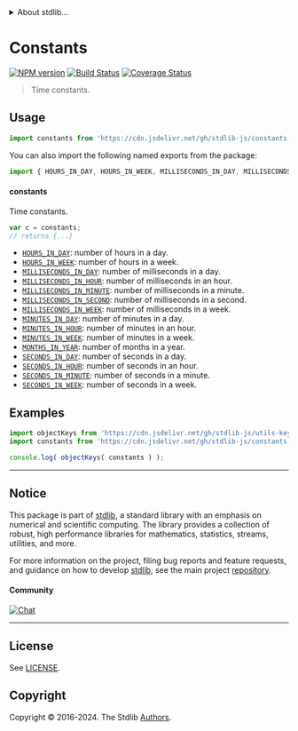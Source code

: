 <!--

@license Apache-2.0

Copyright (c) 2018 The Stdlib Authors.

Licensed under the Apache License, Version 2.0 (the "License");
you may not use this file except in compliance with the License.
You may obtain a copy of the License at

   http://www.apache.org/licenses/LICENSE-2.0

Unless required by applicable law or agreed to in writing, software
distributed under the License is distributed on an "AS IS" BASIS,
WITHOUT WARRANTIES OR CONDITIONS OF ANY KIND, either express or implied.
See the License for the specific language governing permissions and
limitations under the License.

-->


<details>
  <summary>
    About stdlib...
  </summary>
  <p>We believe in a future in which the web is a preferred environment for numerical computation. To help realize this future, we've built stdlib. stdlib is a standard library, with an emphasis on numerical and scientific computation, written in JavaScript (and C) for execution in browsers and in Node.js.</p>
  <p>The library is fully decomposable, being architected in such a way that you can swap out and mix and match APIs and functionality to cater to your exact preferences and use cases.</p>
  <p>When you use stdlib, you can be absolutely certain that you are using the most thorough, rigorous, well-written, studied, documented, tested, measured, and high-quality code out there.</p>
  <p>To join us in bringing numerical computing to the web, get started by checking us out on <a href="https://github.com/stdlib-js/stdlib">GitHub</a>, and please consider <a href="https://opencollective.com/stdlib">financially supporting stdlib</a>. We greatly appreciate your continued support!</p>
</details>

# Constants

[![NPM version][npm-image]][npm-url] [![Build Status][test-image]][test-url] [![Coverage Status][coverage-image]][coverage-url] <!-- [![dependencies][dependencies-image]][dependencies-url] -->

> Time constants.



<section class="usage">

## Usage

```javascript
import constants from 'https://cdn.jsdelivr.net/gh/stdlib-js/constants-time@deno/mod.js';
```

You can also import the following named exports from the package:

```javascript
import { HOURS_IN_DAY, HOURS_IN_WEEK, MILLISECONDS_IN_DAY, MILLISECONDS_IN_HOUR, MILLISECONDS_IN_MINUTE, MILLISECONDS_IN_SECOND, MILLISECONDS_IN_WEEK, MINUTES_IN_DAY, MINUTES_IN_HOUR, MINUTES_IN_WEEK, MONTHS_IN_YEAR, SECONDS_IN_DAY, SECONDS_IN_HOUR, SECONDS_IN_MINUTE, SECONDS_IN_WEEK } from 'https://cdn.jsdelivr.net/gh/stdlib-js/constants-time@deno/mod.js';
```

#### constants

Time constants.

```javascript
var c = constants;
// returns {...}
```

<!-- <toc pattern="*"> -->

<div class="namespace-toc">

-   <span class="signature">[`HOURS_IN_DAY`][@stdlib/constants/time/hours-in-day]</span><span class="delimiter">: </span><span class="description">number of hours in a day.</span>
-   <span class="signature">[`HOURS_IN_WEEK`][@stdlib/constants/time/hours-in-week]</span><span class="delimiter">: </span><span class="description">number of hours in a week.</span>
-   <span class="signature">[`MILLISECONDS_IN_DAY`][@stdlib/constants/time/milliseconds-in-day]</span><span class="delimiter">: </span><span class="description">number of milliseconds in a day.</span>
-   <span class="signature">[`MILLISECONDS_IN_HOUR`][@stdlib/constants/time/milliseconds-in-hour]</span><span class="delimiter">: </span><span class="description">number of milliseconds in an hour.</span>
-   <span class="signature">[`MILLISECONDS_IN_MINUTE`][@stdlib/constants/time/milliseconds-in-minute]</span><span class="delimiter">: </span><span class="description">number of milliseconds in a minute.</span>
-   <span class="signature">[`MILLISECONDS_IN_SECOND`][@stdlib/constants/time/milliseconds-in-second]</span><span class="delimiter">: </span><span class="description">number of milliseconds in a second.</span>
-   <span class="signature">[`MILLISECONDS_IN_WEEK`][@stdlib/constants/time/milliseconds-in-week]</span><span class="delimiter">: </span><span class="description">number of milliseconds in a week.</span>
-   <span class="signature">[`MINUTES_IN_DAY`][@stdlib/constants/time/minutes-in-day]</span><span class="delimiter">: </span><span class="description">number of minutes in a day.</span>
-   <span class="signature">[`MINUTES_IN_HOUR`][@stdlib/constants/time/minutes-in-hour]</span><span class="delimiter">: </span><span class="description">number of minutes in an hour.</span>
-   <span class="signature">[`MINUTES_IN_WEEK`][@stdlib/constants/time/minutes-in-week]</span><span class="delimiter">: </span><span class="description">number of minutes in a week.</span>
-   <span class="signature">[`MONTHS_IN_YEAR`][@stdlib/constants/time/months-in-year]</span><span class="delimiter">: </span><span class="description">number of months in a year.</span>
-   <span class="signature">[`SECONDS_IN_DAY`][@stdlib/constants/time/seconds-in-day]</span><span class="delimiter">: </span><span class="description">number of seconds in a day.</span>
-   <span class="signature">[`SECONDS_IN_HOUR`][@stdlib/constants/time/seconds-in-hour]</span><span class="delimiter">: </span><span class="description">number of seconds in an hour.</span>
-   <span class="signature">[`SECONDS_IN_MINUTE`][@stdlib/constants/time/seconds-in-minute]</span><span class="delimiter">: </span><span class="description">number of seconds in a minute.</span>
-   <span class="signature">[`SECONDS_IN_WEEK`][@stdlib/constants/time/seconds-in-week]</span><span class="delimiter">: </span><span class="description">number of seconds in a week.</span>

</div>

<!-- </toc> -->

</section>

<!-- /.usage -->

<section class="examples">

## Examples

<!-- TODO: better examples -->

<!-- eslint no-undef: "error" -->

```javascript
import objectKeys from 'https://cdn.jsdelivr.net/gh/stdlib-js/utils-keys@deno/mod.js';
import constants from 'https://cdn.jsdelivr.net/gh/stdlib-js/constants-time@deno/mod.js';

console.log( objectKeys( constants ) );
```

</section>

<!-- /.examples -->

<!-- Section for related `stdlib` packages. Do not manually edit this section, as it is automatically populated. -->

<section class="related">

</section>

<!-- /.related -->

<!-- Section for all links. Make sure to keep an empty line after the `section` element and another before the `/section` close. -->


<section class="main-repo" >

* * *

## Notice

This package is part of [stdlib][stdlib], a standard library with an emphasis on numerical and scientific computing. The library provides a collection of robust, high performance libraries for mathematics, statistics, streams, utilities, and more.

For more information on the project, filing bug reports and feature requests, and guidance on how to develop [stdlib][stdlib], see the main project [repository][stdlib].

#### Community

[![Chat][chat-image]][chat-url]

---

## License

See [LICENSE][stdlib-license].


## Copyright

Copyright &copy; 2016-2024. The Stdlib [Authors][stdlib-authors].

</section>

<!-- /.stdlib -->

<!-- Section for all links. Make sure to keep an empty line after the `section` element and another before the `/section` close. -->

<section class="links">

[npm-image]: http://img.shields.io/npm/v/@stdlib/constants-time.svg
[npm-url]: https://npmjs.org/package/@stdlib/constants-time

[test-image]: https://github.com/stdlib-js/constants-time/actions/workflows/test.yml/badge.svg?branch=main
[test-url]: https://github.com/stdlib-js/constants-time/actions/workflows/test.yml?query=branch:main

[coverage-image]: https://img.shields.io/codecov/c/github/stdlib-js/constants-time/main.svg
[coverage-url]: https://codecov.io/github/stdlib-js/constants-time?branch=main

<!--

[dependencies-image]: https://img.shields.io/david/stdlib-js/constants-time.svg
[dependencies-url]: https://david-dm.org/stdlib-js/constants-time/main

-->

[chat-image]: https://img.shields.io/gitter/room/stdlib-js/stdlib.svg
[chat-url]: https://app.gitter.im/#/room/#stdlib-js_stdlib:gitter.im

[stdlib]: https://github.com/stdlib-js/stdlib

[stdlib-authors]: https://github.com/stdlib-js/stdlib/graphs/contributors

[umd]: https://github.com/umdjs/umd
[es-module]: https://developer.mozilla.org/en-US/docs/Web/JavaScript/Guide/Modules

[deno-url]: https://github.com/stdlib-js/constants-time/tree/deno
[deno-readme]: https://github.com/stdlib-js/constants-time/blob/deno/README.md
[umd-url]: https://github.com/stdlib-js/constants-time/tree/umd
[umd-readme]: https://github.com/stdlib-js/constants-time/blob/umd/README.md
[esm-url]: https://github.com/stdlib-js/constants-time/tree/esm
[esm-readme]: https://github.com/stdlib-js/constants-time/blob/esm/README.md
[branches-url]: https://github.com/stdlib-js/constants-time/blob/main/branches.md

[stdlib-license]: https://raw.githubusercontent.com/stdlib-js/constants-time/main/LICENSE

<!-- <toc-links> -->

[@stdlib/constants/time/hours-in-day]: https://github.com/stdlib-js/constants-time-hours-in-day/tree/deno

[@stdlib/constants/time/hours-in-week]: https://github.com/stdlib-js/constants-time-hours-in-week/tree/deno

[@stdlib/constants/time/milliseconds-in-day]: https://github.com/stdlib-js/constants-time-milliseconds-in-day/tree/deno

[@stdlib/constants/time/milliseconds-in-hour]: https://github.com/stdlib-js/constants-time-milliseconds-in-hour/tree/deno

[@stdlib/constants/time/milliseconds-in-minute]: https://github.com/stdlib-js/constants-time-milliseconds-in-minute/tree/deno

[@stdlib/constants/time/milliseconds-in-second]: https://github.com/stdlib-js/constants-time-milliseconds-in-second/tree/deno

[@stdlib/constants/time/milliseconds-in-week]: https://github.com/stdlib-js/constants-time-milliseconds-in-week/tree/deno

[@stdlib/constants/time/minutes-in-day]: https://github.com/stdlib-js/constants-time-minutes-in-day/tree/deno

[@stdlib/constants/time/minutes-in-hour]: https://github.com/stdlib-js/constants-time-minutes-in-hour/tree/deno

[@stdlib/constants/time/minutes-in-week]: https://github.com/stdlib-js/constants-time-minutes-in-week/tree/deno

[@stdlib/constants/time/months-in-year]: https://github.com/stdlib-js/constants-time-months-in-year/tree/deno

[@stdlib/constants/time/seconds-in-day]: https://github.com/stdlib-js/constants-time-seconds-in-day/tree/deno

[@stdlib/constants/time/seconds-in-hour]: https://github.com/stdlib-js/constants-time-seconds-in-hour/tree/deno

[@stdlib/constants/time/seconds-in-minute]: https://github.com/stdlib-js/constants-time-seconds-in-minute/tree/deno

[@stdlib/constants/time/seconds-in-week]: https://github.com/stdlib-js/constants-time-seconds-in-week/tree/deno

<!-- </toc-links> -->

</section>

<!-- /.links -->
